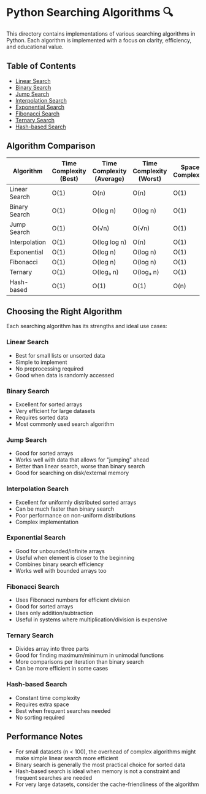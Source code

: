 # Python Searching Algorithms 🔍

This directory contains implementations of various searching algorithms in Python. Each algorithm is implemented with a focus on clarity, efficiency, and educational value.

## Table of Contents

- [Linear Search](linear_search/)
- [Binary Search](binary_search/)
- [Jump Search](jump_search/)
- [Interpolation Search](interpolation_search/)
- [Exponential Search](exponential_search/)
- [Fibonacci Search](fibonacci_search/)
- [Ternary Search](ternary_search/)
- [Hash-based Search](hash_based_search/)

## Algorithm Comparison

| Algorithm     | Time Complexity (Best) | Time Complexity (Average) | Time Complexity (Worst) | Space Complexity | Sorted Required? |
| ------------- | ---------------------- | ------------------------- | ----------------------- | ---------------- | ---------------- |
| Linear Search | O(1)                   | O(n)                      | O(n)                    | O(1)             | No               |
| Binary Search | O(1)                   | O(log n)                  | O(log n)                | O(1)             | Yes              |
| Jump Search   | O(1)                   | O(√n)                     | O(√n)                   | O(1)             | Yes              |
| Interpolation | O(1)                   | O(log log n)              | O(n)                    | O(1)             | Yes              |
| Exponential   | O(1)                   | O(log n)                  | O(log n)                | O(1)             | Yes              |
| Fibonacci     | O(1)                   | O(log n)                  | O(log n)                | O(1)             | Yes              |
| Ternary       | O(1)                   | O(log₃ n)                 | O(log₃ n)               | O(1)             | Yes              |
| Hash-based    | O(1)                   | O(1)                      | O(1)                    | O(n)             | No               |

## Choosing the Right Algorithm

Each searching algorithm has its strengths and ideal use cases:

### Linear Search

- Best for small lists or unsorted data
- Simple to implement
- No preprocessing required
- Good when data is randomly accessed

### Binary Search

- Excellent for sorted arrays
- Very efficient for large datasets
- Requires sorted data
- Most commonly used search algorithm

### Jump Search

- Good for sorted arrays
- Works well with data that allows for "jumping" ahead
- Better than linear search, worse than binary search
- Good for searching on disk/external memory

### Interpolation Search

- Excellent for uniformly distributed sorted arrays
- Can be much faster than binary search
- Poor performance on non-uniform distributions
- Complex implementation

### Exponential Search

- Good for unbounded/infinite arrays
- Useful when element is closer to the beginning
- Combines binary search efficiency
- Works well with bounded arrays too

### Fibonacci Search

- Uses Fibonacci numbers for efficient division
- Good for sorted arrays
- Uses only addition/subtraction
- Useful in systems where multiplication/division is expensive

### Ternary Search

- Divides array into three parts
- Good for finding maximum/minimum in unimodal functions
- More comparisons per iteration than binary search
- Can be more efficient in some cases

### Hash-based Search

- Constant time complexity
- Requires extra space
- Best when frequent searches needed
- No sorting required

## Performance Notes

- For small datasets (n < 100), the overhead of complex algorithms might make simple linear search more efficient
- Binary search is generally the most practical choice for sorted data
- Hash-based search is ideal when memory is not a constraint and frequent searches are needed
- For very large datasets, consider the cache-friendliness of the algorithm
